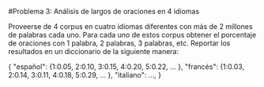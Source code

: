 #Problema 3: Análisis de largos de oraciones en 4 idiomas

Proveerse de 4 corpus en cuatro idiomas diferentes con más de 2 millones de palabras cada uno. Para cada uno de estos corpus obtener el porcentaje de oraciones con 1 palabra, 2 palabras, 3 palabras, etc. Reportar los resultados en un diccionario de la siguiente manera:

{ "español": {1:0.05, 2:0.10, 3:0.15, 4:0.20, 5:0.22, ... },
  "francés": {1:0.03, 2:0.14, 3:0.11, 4:0.18, 5:0.29, ... },
  "italiano":  ...,
} 
